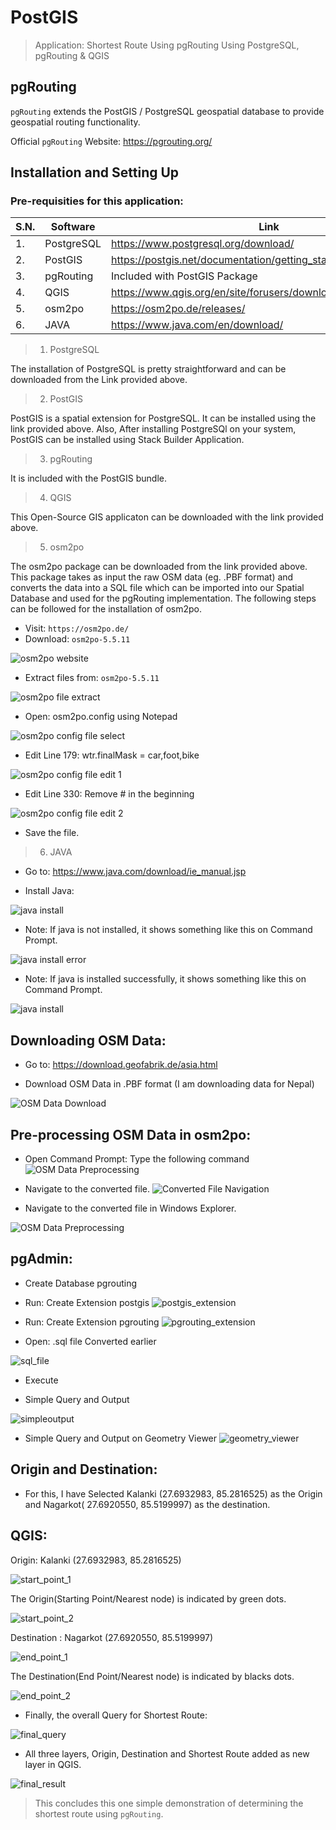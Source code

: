 # PostGIS
> Application: Shortest Route Using pgRouting Using PostgreSQL, pgRouting & QGIS

## pgRouting

`pgRouting` extends the PostGIS / PostgreSQL geospatial database to provide geospatial routing functionality. 

Official `pgRouting` Website: https://pgrouting.org/


## Installation and Setting Up 
### Pre-requisities for this application:

| S.N. | Software   | Link |
| ---- | ---------- | ----- |
| 1.   | PostgreSQL | https://www.postgresql.org/download/ |
| 2.   | PostGIS    | https://postgis.net/documentation/getting_started/install_windows/|
| 3.   | pgRouting  | Included with PostGIS Package      |
| 4.   |QGIS        | https://www.qgis.org/en/site/forusers/download.html   |
| 5.   |osm2po      | https://osm2po.de/releases/    |
| 6.   |JAVA        | https://www.java.com/en/download/    |

> 1. PostgreSQL

The installation of PostgreSQL is pretty straightforward and can be downloaded from the Link provided above.

> 2. PostGIS

PostGIS is a spatial extension for PostgreSQL. It can be installed using the link provided above. Also, After installing PostgreSQl on your system, PostGIS can be installed using Stack Builder Application.

> 3. pgRouting

It is included with the PostGIS bundle.

> 4. QGIS

This Open-Source GIS applicaton can be downloaded with the link provided above.

> 5. osm2po

The osm2po package can be downloaded from the link provided above. This package takes as input the raw OSM data (eg. .PBF format) and converts the data into a SQL file which can be imported into our Spatial Database and used for the pgRouting implementation. The following steps can be followed for the installation of osm2po.  
* Visit: `https://osm2po.de/`
* Download: `osm2po-5.5.11`  

![osm2po website](/images/osm2po_website.png "osm2po Website")

* Extract files from: `osm2po-5.5.11`

![osm2po file extract](/images/osm2po_windowsexplorer.png "osm2po Website")

* Open: osm2po.config using Notepad  

![osm2po config file select](/images/osm2po_configfileselect.png "osm2po Website")

* Edit Line 179: wtr.finalMask = car,foot,bike  

![osm2po config file edit 1](/images/osm2po_configfileedit1.png "osm2po Website")

* Edit Line 330: Remove # in the beginning  

![osm2po config file edit 2](/images/osm2po_configfileedit2.png "osm2po Website")

* Save the file.

> 6. JAVA  

* Go to: https://www.java.com/download/ie_manual.jsp  

* Install Java:  

![java install](/images/java_install.png "java install")
 
* Note: If java is not installed, it shows something like this on Command Prompt.  

![java install error](/images/java_notinstallederror.png "java install")

* Note: If java is installed successfully, it shows something like this on Command Prompt.

![java install](/images/java_installationsuccessful.png "java install")


## Downloading OSM Data:  
* Go to: https://download.geofabrik.de/asia.html  

* Download OSM Data in .PBF format (I am downloading data for Nepal)  

![OSM Data Download](/images/osm_datadownload.png "OSM Data Download")

## Pre-processing OSM Data in osm2po:  
* Open Command Prompt: Type the following command
![OSM Data Preprocessing](/images/osm2po_preprocessing.png "OSM Data Preprocessing")

* Navigate to the converted file.
![Converted File Navigation](/images/converted_file_command_prompt.png "Converted File Navigation")

* Navigate to the converted file in Windows Explorer.

![OSM Data Preprocessing](/images/converted_file_windows_explorer.png "OSM Data Preprocessing")

## pgAdmin:  

* Create Database pgrouting

* Run: Create Extension postgis
![postgis_extension](/images/postgis_extension.png "postgis_extension")

* Run: Create Extension pgrouting
![pgrouting_extension](/images/pgrouting_extension.png "pgrouting_extension")

* Open: .sql file Converted earlier

![sql_file](/images/sql_file.png "sql_file")

* Execute

* Simple Query and Output  

![simpleoutput](/images/simpleoutput.png "simpleoutput")

* Simple Query and Output on Geometry Viewer
![geometry_viewer](/images/geometry_viewer.png "geometry_viewer")

## Origin and Destination:
+ For this, I have Selected Kalanki (27.6932983, 85.2816525) as the Origin and Nagarkot( 27.6920550, 85.5199997) as the destination.

## QGIS:

Origin: Kalanki (27.6932983, 85.2816525) 

![start_point_1](/images/start_point_1.png "start_point_1")

The Origin(Starting Point/Nearest node) is indicated by green dots.

![start_point_2](/images/start_point_2.png "start_point_2")

Destination : Nagarkot (27.6920550, 85.5199997)

![end_point_1](/images/end_point_1.png "end_point_1")

The Destination(End Point/Nearest node) is indicated by blacks dots.

![end_point_2](/images/end_point_2.png "end_point_2")

* Finally, the overall Query for Shortest Route:

![final_query](/images/final_query.png "final_query")

* All three layers, Origin, Destination and Shortest Route added as new layer in QGIS.

![final_result](/images/final_result.png "final_result")

> This concludes this one simple demonstration of determining the shortest route using `pgRouting`.

